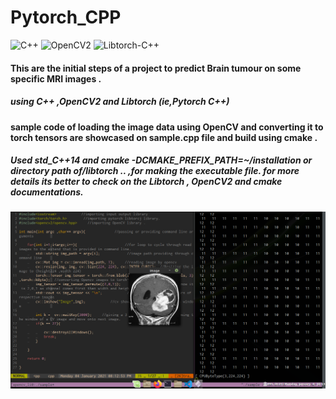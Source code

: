 # Pytorch_CPP

![C++](https://img.shields.io/badge/C++-red)
![OpenCV2](https://img.shields.io/badge/OpenCV2-blueviolet)
![Libtorch-C++](https://img.shields.io/badge/Libtorch(PytorchC%2B%2B)-Libtorch-orange)

#### This are the initial steps of a project to predict Brain tumour on some specific MRI images .
##### using C++ ,OpenCV2 and Libtorch (ie,Pytorch C++)

#### sample code of loading the image data using OpenCV and converting it to torch tensors are showcased on sample.cpp file and build using cmake .
##### Used std_C++14 and cmake -DCMAKE_PREFIX_PATH=~/installation or directory path of/libtorch ..                                                           ,for making the executable file. for more details its better to check on the Libtorch , OpenCV2 and cmake documentations.

![](screen.png)
